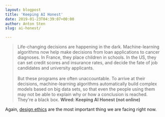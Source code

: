 ```yaml
---
layout: blogpost
title: 'Keeping AI Honest'
date: 2019-01-23T04:39:07+00:00
author: Anton Sten
slug: ai-honest/

---
```


>Life-changing decisions are happening in the dark. Machine-learning algorithms now help make decisions from loan applications to cancer diagnoses. In France, they place children in schools. In the US, they can set credit scores and insurance rates, and decide the fate of job candidates and university applicants. <br /><br />
But these programs are often unaccountable. To arrive at their decisions, machine-learning algorithms automatically build complex models based on big data sets, so that even the people using them may not be able to explain why or how a conclusion is reached. They're a black box.
**Wired: Keeping AI Honest (not online)**

Again, [design ethics](https://www.antonsten.com/moral-implications-apps/) are the most important thing we are facing right now. 
